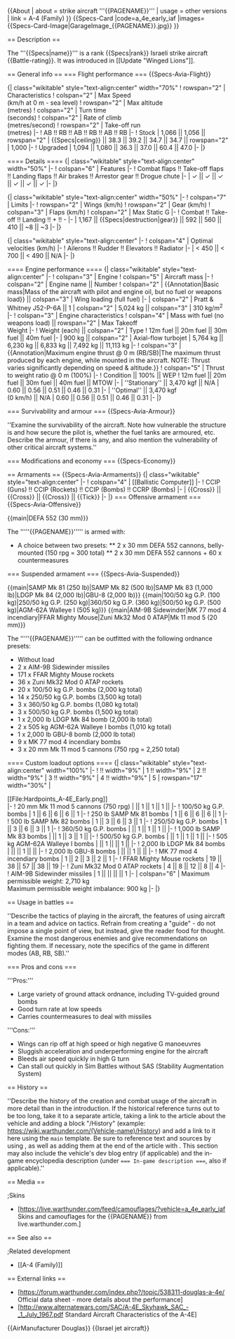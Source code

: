 {{About
| about = strike aircraft '''{{PAGENAME}}'''
| usage = other versions
| link = A-4 (Family)
}}
{{Specs-Card
|code=a_4e_early_iaf
|images={{Specs-Card-Image|GarageImage_{{PAGENAME}}.jpg}}
}}

== Description ==

<!-- ''In the description, the first part should be about the history of and the creation and combat usage of the aircraft, as well as its key features. In the second part, tell the reader about the aircraft in the game. Insert a screenshot of the vehicle, so that if the novice player does not remember the vehicle by name, he will immediately understand what kind of vehicle the article is talking about.'' -->

The '''{{Specs|name}}''' is a rank {{Specs|rank}} Israeli strike aircraft {{Battle-rating}}. It was introduced in [[Update "Winged Lions"]].

== General info ==
=== Flight performance ===
{{Specs-Avia-Flight}}

<!-- ''Describe how the aircraft behaves in the air. Speed, manoeuvrability, acceleration and allowable loads - these are the most important characteristics of the vehicle.'' -->

{| class="wikitable" style="text-align:center" width="70%"
! rowspan="2" | Characteristics
! colspan="2" | Max Speed<br>(km/h at 0 m - sea level)
! rowspan="2" | Max altitude<br>(metres)
! colspan="2" | Turn time<br>(seconds)
! colspan="2" | Rate of climb<br>(metres/second)
! rowspan="2" | Take-off run<br>(metres)
|-
! AB !! RB !! AB !! RB !! AB !! RB
|-
! Stock
| 1,066 || 1,056 || rowspan="2" | {{Specs|ceiling}} || 38.3 || 39.2 || 34.7 || 34.7 || rowspan="2" | 1,000
|-
! Upgraded
| 1,094 || 1,080 || 36.3 || 37.0 || 60.4 || 47.0
|-
|}

==== Details ====
{| class="wikitable" style="text-align:center" width="50%"
|-
! colspan="6" | Features
|-
! Combat flaps !! Take-off flaps !! Landing flaps !! Air brakes !! Arrestor gear !! Drogue chute
|-
| ✓ || ✓ || ✓ || ✓ || ✓ || ✓ <!-- ✓ -->
|-
|}

{| class="wikitable" style="text-align:center" width="50%"
|-
! colspan="7" | Limits
|-
! rowspan="2" | Wings (km/h)
! rowspan="2" | Gear (km/h)
! colspan="3" | Flaps (km/h)
! colspan="2" | Max Static G
|-
! Combat !! Take-off !! Landing !! + !! -
|-
| 1,167 <!-- {{Specs|destruction|body}} --> || {{Specs|destruction|gear}} || 592 || 560 || 410 || ~8 || ~3
|-
|}

{| class="wikitable" style="text-align:center"
|-
! colspan="4" | Optimal velocities (km/h)
|-
! Ailerons !! Rudder !! Elevators !! Radiator
|-
| < 450 || < 700 || < 490 || N/A
|-
|}

==== Engine performance ====
{| class="wikitable" style="text-align:center"
|-
! colspan="3" | Engine
! colspan="5" | Aircraft mass
|-
! colspan="2" | Engine name || Number
! colspan="2" | {{Annotation|Basic mass|Mass of the aircraft with pilot and engine oil, but no fuel or weapons load}} || colspan="3" | Wing loading (full fuel)
|-
| colspan="2" | Pratt & Whitney J52-P-6A || 1
| colspan="2" | 5,024 kg || colspan="3" | 310 kg/m<sup>2</sup>
|-
! colspan="3" | Engine characteristics
! colspan="4" | Mass with fuel (no weapons load) || rowspan="2" | Max Takeoff<br>Weight
|-
! Weight (each) || colspan="2" | Type
! 12m fuel || 20m fuel || 30m fuel || 40m fuel
|-
| 900 kg || colspan="2" | Axial-flow turbojet
| 5,764 kg || 6,230 kg || 6,833 kg || 7,492 kg || 11,113 kg
|-
! colspan="3" | {{Annotation|Maximum engine thrust @ 0 m (RB/SB)|The maximum thrust produced by each engine, while mounted in the aircraft. NOTE: Thrust varies significantly depending on speed & altitude.}}
! colspan="5" | Thrust to weight ratio @ 0 m (100%)
|-
! Condition || 100% || WEP
! 12m fuel || 20m fuel || 30m fuel || 40m fuel || MTOW
|-
| ''Stationary'' || 3,470 kgf || N/A
| 0.60 || 0.56 || 0.51 || 0.46 || 0.31
|-
| ''Optimal'' || 3,470 kgf<br>(0 km/h) || N/A
| 0.60 || 0.56 || 0.51 || 0.46 || 0.31
|-
|}

=== Survivability and armour ===
{{Specs-Avia-Armour}}

<!-- ''Examine the survivability of the aircraft. Note how vulnerable the structure is and how secure the pilot is, whether the fuel tanks are armoured, etc. Describe the armour, if there is any, and also mention the vulnerability of other critical aircraft systems.'' -->

''Examine the survivability of the aircraft. Note how vulnerable the structure is and how secure the pilot is, whether the fuel tanks are armoured, etc. Describe the armour, if there is any, and also mention the vulnerability of other critical aircraft systems.''

=== Modifications and economy ===
{{Specs-Economy}}

== Armaments ==
{{Specs-Avia-Armaments}}
{| class="wikitable" style="text-align:center"
|-
! colspan="4" | [[Ballistic Computer]]
|-
! CCIP (Guns) !! CCIP (Rockets) !! CCIP (Bombs) !! CCRP (Bombs)
|-
| {{Cross}} || {{Cross}} || {{Cross}} || {{Tick}}
|-
|}
=== Offensive armament ===
{{Specs-Avia-Offensive}}

<!-- ''Describe the offensive armament of the aircraft, if any. Describe how effective the cannons and machine guns are in a battle, and also what belts or drums are better to use. If there is no offensive weaponry, delete this subsection.'' -->

{{main|DEFA 552 (30 mm)}}

The '''''{{PAGENAME}}''''' is armed with:

- A choice between two presets:
  ** 2 x 30 mm DEFA 552 cannons, belly-mounted (150 rpg = 300 total)
  ** 2 x 30 mm DEFA 552 cannons + 60 x countermeasures

=== Suspended armament ===
{{Specs-Avia-Suspended}}

<!-- ''Describe the aircraft's suspended armament: additional cannons under the wings, bombs, rockets and torpedoes. This section is especially important for bombers and attackers. If there is no suspended weaponry remove this subsection.'' -->

{{main|SAMP Mk 81 (250 lb)|SAMP Mk 82 (500 lb)|SAMP Mk 83 (1,000 lb)|LDGP Mk 84 (2,000 lb)|GBU-8 (2,000 lb)}}
{{main|100/50 kg G.P. (100 kg)|250/50 kg G.P. (250 kg)|360/50 kg G.P. (360 kg)|500/50 kg G.P. (500 kg)|AGM-62A Walleye I (505 kg)}}
{{main|AIM-9B Sidewinder|MK 77 mod 4 incendiary|FFAR Mighty Mouse|Zuni Mk32 Mod 0 ATAP|Mk 11 mod 5 (20 mm)}}

The '''''{{PAGENAME}}''''' can be outfitted with the following ordnance presets:

- Without load
- 2 x AIM-9B Sidewinder missiles
- 171 x FFAR Mighty Mouse rockets
- 36 x Zuni Mk32 Mod 0 ATAP rockets
- 20 x 100/50 kg G.P. bombs (2,000 kg total)
- 14 x 250/50 kg G.P. bombs (3,500 kg total)
- 3 x 360/50 kg G.P. bombs (1,080 kg total)
- 3 x 500/50 kg G.P. bombs (1,500 kg total)
- 1 x 2,000 lb LDGP Mk 84 bomb (2,000 lb total)
- 2 x 505 kg AGM-62A Walleye I bombs (1,010 kg total)
- 1 x 2,000 lb GBU-8 bomb (2,000 lb total)
- 9 x MK 77 mod 4 incendiary bombs
- 3 x 20 mm Mk 11 mod 5 cannons (750 rpg = 2,250 total)

==== Custom loadout options ====
{| class="wikitable" style="text-align:center" width="100%"
|-
! !! width="9%" | 1 !! width="9%" | 2 !! width="9%" | 3 !! width="9%" | 4 !! width="9%" | 5
| rowspan="17" width="30%" | <div class="ttx-image">[[File:Hardpoints_A-4E_Early.png]]</div>
|-
! 20 mm Mk 11 mod 5 cannons (750 rpg)
| || 1 || 1 || 1 ||
|-
! 100/50 kg G.P. bombs
| 1 || 6 || 6 || 6 || 1
|-
! 250 lb SAMP Mk 81 bombs
| 1 || 6 || 6 || 6 || 1
|-
! 500 lb SAMP Mk 82 bombs
| 1 || 3 || 6 || 3 || 1
|-
! 250/50 kg G.P. bombs
| 1 || 3 || 6 || 3 || 1
|-
! 360/50 kg G.P. bombs
| || 1 || 1 || 1 ||
|-
! 1,000 lb SAMP Mk 83 bombs
| || 1 || 3 || 1 ||
|-
! 500/50 kg G.P. bombs
| || 1 || 1 || 1 ||
|-
! 505 kg AGM-62A Walleye I bombs
| || 1 || || 1 ||
|-
! 2,000 lb LDGP Mk 84 bombs
| || || 1 || ||
|-
! 2,000 lb GBU-8 bombs
| || || 1 || ||
|-
! MK 77 mod 4 incendiary bombs
| 1 || 2 || 3 || 2 || 1
|-
! FFAR Mighty Mouse rockets
| 19 || 38 || 57 || 38 || 19
|-
! Zuni Mk32 Mod 0 ATAP rockets
| 4 || 8 || 12 || 8 || 4
|-
! AIM-9B Sidewinder missiles
| 1 || || || || 1
|-
| colspan="6" | Maximum permissible weight: 2,710 kg<br>Maximum permissible weight imbalance: 900 kg
|-
|}

== Usage in battles ==

<!-- ''Describe the tactics of playing in the aircraft, the features of using aircraft in a team and advice on tactics. Refrain from creating a "guide" - do not impose a single point of view, but instead, give the reader food for thought. Examine the most dangerous enemies and give recommendations on fighting them. If necessary, note the specifics of the game in different modes (AB, RB, SB).'' -->

''Describe the tactics of playing in the aircraft, the features of using aircraft in a team and advice on tactics. Refrain from creating a "guide" - do not impose a single point of view, but instead, give the reader food for thought. Examine the most dangerous enemies and give recommendations on fighting them. If necessary, note the specifics of the game in different modes (AB, RB, SB).''

=== Pros and cons ===

<!-- ''Summarise and briefly evaluate the vehicle in terms of its characteristics and combat effectiveness. Mark its pros and cons in the bulleted list. Try not to use more than 6 points for each of the characteristics. Avoid using categorical definitions such as "bad", "good" and the like - use substitutions with softer forms such as "inadequate" and "effective".'' -->

'''Pros:'''

- Large variety of ground attack ordnance, including TV-guided ground bombs
- Good turn rate at low speeds
- Carries countermeasures to deal with missiles

'''Cons:'''

- Wings can rip off at high speed or high negative G manoeuvres
- Sluggish acceleration and underperforming engine for the aircraft
- Bleeds air speed quickly in high G turn
- Can stall out quickly in Sim Battles without SAS (Stability Augmentation System)

== History ==

<!-- ''Describe the history of the creation and combat usage of the aircraft in more detail than in the introduction. If the historical reference turns out to be too long, take it to a separate article, taking a link to the article about the vehicle and adding a block "/History" (example: <nowiki>https://wiki.warthunder.com/(Vehicle-name)/History</nowiki>) and add a link to it here using the <code>main</code> template. Be sure to reference text and sources by using <code><nowiki><ref></ref></nowiki></code>, as well as adding them at the end of the article with <code><nowiki><references /></nowiki></code>. This section may also include the vehicle's dev blog entry (if applicable) and the in-game encyclopedia description (under <code><nowiki>=== In-game description ===</nowiki></code>, also if applicable).'' -->

''Describe the history of the creation and combat usage of the aircraft in more detail than in the introduction. If the historical reference turns out to be too long, take it to a separate article, taking a link to the article about the vehicle and adding a block "/History" (example: <nowiki>https://wiki.warthunder.com/(Vehicle-name)/History</nowiki>) and add a link to it here using the <code>main</code> template. Be sure to reference text and sources by using <code><nowiki><ref></ref></nowiki></code>, as well as adding them at the end of the article with <code><nowiki><references /></nowiki></code>. This section may also include the vehicle's dev blog entry (if applicable) and the in-game encyclopedia description (under <code><nowiki>=== In-game description ===</nowiki></code>, also if applicable).''

== Media ==

<!-- ''Excellent additions to the article would be video guides, screenshots from the game, and photos.'' -->

;Skins

- [https://live.warthunder.com/feed/camouflages/?vehicle=a_4e_early_iaf Skins and camouflages for the {{PAGENAME}} from live.warthunder.com.]

== See also ==

<!-- ''Links to the articles on the War Thunder Wiki that you think will be useful for the reader, for example:''
* ''reference to the series of the aircraft;''
* ''links to approximate analogues of other nations and research trees.'' -->

;Related development

- [[A-4 (Family)]]

== External links ==

<!-- ''Paste links to sources and external resources, such as:''
* ''topic on the official game forum;''
* ''other literature.'' -->

- [https://forum.warthunder.com/index.php?/topic/538311-douglas-a-4e/ Official data sheet - more details about the performance]
- [http://www.alternatewars.com/SAC/A-4E_Skyhawk_SAC_-_1_July_1967.pdf Standard Aircraft Characteristics of the A-4E]

{{AirManufacturer Douglas}}
{{Israel jet aircraft}}
